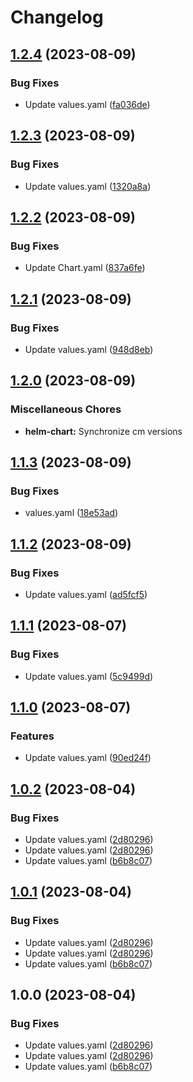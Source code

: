 # Changelog

## [1.2.4](https://github.com/dliskevch/rel/compare/helm-chart/1.2.3...helm-chart/1.2.4) (2023-08-09)


### Bug Fixes

* Update values.yaml ([fa036de](https://github.com/dliskevch/rel/commit/fa036deaa6a94ee344d9be9eaaa7d377d035d7d5))

## [1.2.3](https://github.com/dliskevch/rel/compare/helm-chart/1.2.2...helm-chart/1.2.3) (2023-08-09)


### Bug Fixes

* Update values.yaml ([1320a8a](https://github.com/dliskevch/rel/commit/1320a8aca6ab9c543b09a5473af259bf3ae1dbe6))

## [1.2.2](https://github.com/dliskevch/rel/compare/helm-chart/1.2.1...helm-chart/1.2.2) (2023-08-09)


### Bug Fixes

* Update Chart.yaml ([837a6fe](https://github.com/dliskevch/rel/commit/837a6fef0da09f3fc16fd764d924d0f9f4e8c9b5))

## [1.2.1](https://github.com/dliskevch/rel/compare/helm-chart/1.2.0...helm-chart/1.2.1) (2023-08-09)


### Bug Fixes

* Update values.yaml ([948d8eb](https://github.com/dliskevch/rel/commit/948d8ebacb51ea0777db5c97d47c3629ec6eb55d))

## [1.2.0](https://github.com/dliskevch/rel/compare/helm-chart/1.1.3...helm-chart/1.2.0) (2023-08-09)


### Miscellaneous Chores

* **helm-chart:** Synchronize cm versions

## [1.1.3](https://github.com/dliskevch/rel/compare/helm-chart/1.1.2...helm-chart/1.1.3) (2023-08-09)


### Bug Fixes

* values.yaml ([18e53ad](https://github.com/dliskevch/rel/commit/18e53ad5b08451121dd5da6e73dcbdee450e6d86))

## [1.1.2](https://github.com/dliskevch/rel/compare/helm-chart/1.1.1...helm-chart/1.1.2) (2023-08-09)


### Bug Fixes

* Update values.yaml ([ad5fcf5](https://github.com/dliskevch/rel/commit/ad5fcf53252d9eb815e99b0373be697f83fab566))

## [1.1.1](https://github.com/dliskevch/rel/compare/helm-chart/1.1.0...helm-chart/1.1.1) (2023-08-07)


### Bug Fixes

* Update values.yaml ([5c9499d](https://github.com/dliskevch/rel/commit/5c9499d5bd2eec7224cec2556d35fd525f8b826a))

## [1.1.0](https://github.com/dliskevch/rel/compare/helm-chart/1.0.2...helm-chart/1.1.0) (2023-08-07)


### Features

* Update values.yaml ([90ed24f](https://github.com/dliskevch/rel/commit/90ed24f759dd1b6b5909b8fa9da0b9ac9a0b1c71))

## [1.0.2](https://github.com/dliskevch/rel/compare/helm-chart-v1.0.1...helm-chart/1.0.2) (2023-08-04)


### Bug Fixes

* Update values.yaml ([2d80296](https://github.com/dliskevch/rel/commit/2d802968ec70d2dbfa0be06a12fc84171cd0b78a))
* Update values.yaml ([2d80296](https://github.com/dliskevch/rel/commit/2d802968ec70d2dbfa0be06a12fc84171cd0b78a))
* Update values.yaml ([b6b8c07](https://github.com/dliskevch/rel/commit/b6b8c079f13cc8599933913847913f4ccdb7190c))

## [1.0.1](https://github.com/dliskevch/rel/compare/helm-chart-v1.0.0...helm-chart/1.0.1) (2023-08-04)


### Bug Fixes

* Update values.yaml ([2d80296](https://github.com/dliskevch/rel/commit/2d802968ec70d2dbfa0be06a12fc84171cd0b78a))
* Update values.yaml ([2d80296](https://github.com/dliskevch/rel/commit/2d802968ec70d2dbfa0be06a12fc84171cd0b78a))
* Update values.yaml ([b6b8c07](https://github.com/dliskevch/rel/commit/b6b8c079f13cc8599933913847913f4ccdb7190c))

## 1.0.0 (2023-08-04)


### Bug Fixes

* Update values.yaml ([2d80296](https://github.com/dliskevch/rel/commit/2d802968ec70d2dbfa0be06a12fc84171cd0b78a))
* Update values.yaml ([2d80296](https://github.com/dliskevch/rel/commit/2d802968ec70d2dbfa0be06a12fc84171cd0b78a))
* Update values.yaml ([b6b8c07](https://github.com/dliskevch/rel/commit/b6b8c079f13cc8599933913847913f4ccdb7190c))
